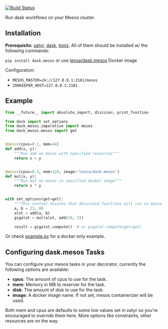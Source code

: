 [![Build Status](http://52.0.47.203:8000/api/badges/lensacom/dask.mesos/status.svg)](http://52.0.47.203:8000/lensacom/dask.mesos)

Run dask workflows on your Mesos cluster.

## Installation

**Prerequisits:** [satyr](https://github.com/lensacom/satyr), [dask](https://github.com/dask/dask.git), [toolz](https://pypi.python.org/pypi/toolz). All of them should be installed w/ the following commands:

`pip install dask.mesos` or use [lensa/dask.mesos](https://hub.docker.com/r/lensa/dask.mesos/) Docker image

Configuration:
- `MESOS_MASTER=zk://127.0.0.1:2181/mesos`
- `ZOOKEEPER_HOST=127.0.0.1:2181`


## Example

```python
from __future__ import absolute_import, division, print_function

from dask import set_options
from dask_mesos.imperative import mesos
from dask_mesos.mesos import get


@mesos(cpus=0.1, mem=64)
def add(x, y):
    """Run add on mesos with specified resources"""
    return x + y


@mesos(cpus=0.3, mem=128, image='lensa/dask.mesos')
def mul(x, y):
    """Run mul on mesos in specified docker image"""
    return x * y


with set_options(get=get):
    """This context ensures that decorated functions will run on mesos."""
    a, b = 23, 89
    alot = add(a, b)
    gigalot = mul(alot, add(10, 2))

    result = gigalot.compute()  # or gigalot.compute(get=get)
```

Or check [example.py](example.py) for a docker only example.

## Configuring dask.mesos Tasks

You can configure your mesos tasks in your decorator, currently the following options are available:

* **cpus**: The amount of cpus to use for the task.
* **mem**: Memory in MB to reserver for the task.
* **disk**: The amount of disk to use for the task.
* **image**: A docker image name. If not set, mesos containerizer will be used.

Both mem and cpus are defaults to some low values set in _satyr_ so you're encouraged to override them here. More options like constraints, other resources are on the way.

